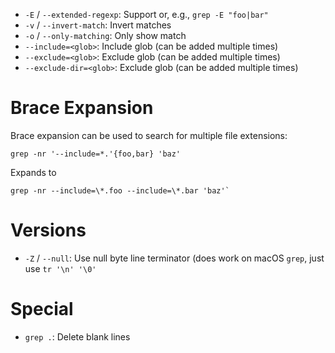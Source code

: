 - `-E` / `--extended-regexp`: Support or, e.g., `grep -E "foo|bar"`
- `-v` / `--invert-match`: Invert matches
- `-o` / `--only-matching`: Only show match
- `--include=<glob>`: Include glob (can be added multiple times)
- `--exclude=<glob>`: Exclude glob (can be added multiple times)
- `--exclude-dir=<glob>`: Exclude glob (can be added multiple times)

# Brace Expansion

Brace expansion can be used to search for multiple file extensions:

```
grep -nr '--include=*.'{foo,bar} 'baz'
```

Expands to

```
grep -nr --include=\*.foo --include=\*.bar 'baz'`
```

# Versions

- `-Z` / `--null`: Use null byte line terminator (does work on macOS `grep`, just use `tr '\n' '\0'`

# Special

- `grep .`: Delete blank lines
